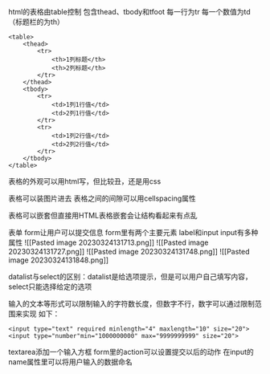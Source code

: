 
html的表格由table控制
包含thead、tbody和tfoot
每一行为tr
每一个数值为td（标题栏的为th）
```
<table>
	<thead>
		<tr>
			<th>1列标题</th>
			<th>2列标题</th>
		</tr>
	</thead>
	<tbody>
		<tr>
			<td>1列1行值</td>
			<td>2列1行值</td>
		</tr>
		<tr>
			<td>1列2行值</td>
			<td>2列2行值</td>
		</tr>
	</tbody>
</table>
```
表格的外观可以用html写，但比较丑，还是用css

表格可以装图片进去
表格之间的间隙可以用cellspacing属性

表格可以嵌套但直接用HTML表格嵌套会让结构看起来有点乱

表单 form让用户可以提交信息
form里有两个主要元素 label和input
input有多种属性
![[Pasted image 20230324131713.png]]
![[Pasted image 20230324131727.png]]
![[Pasted image 20230324131748.png]]
![[Pasted image 20230324131848.png]]

datalist与select的区别：datalist是给选项提示，但是可以用户自己填写内容，select只能选择给定的选项

输入的文本等形式可以限制输入的字符数长度，但数字不行，数字可以通过限制范围来实现
如下：
```
<input type="text" required minlength="4" maxlength="10" size="20">
<input type="number"min="1000000000" max="9999999999" size="20">
```

textarea添加一个输入方框
form里的action可以设置提交以后的动作
在input的name属性里可以将用户输入的数据命名
